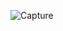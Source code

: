 ![Capture](https://user-images.githubusercontent.com/10364402/95791798-ca3fee00-0cea-11eb-83b9-719433347d43.PNG)

